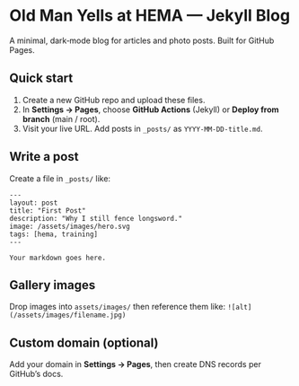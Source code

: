 # Old Man Yells at HEMA — Jekyll Blog

A minimal, dark‑mode blog for articles and photo posts. Built for GitHub Pages.

## Quick start
1. Create a new GitHub repo and upload these files.
2. In **Settings → Pages**, choose **GitHub Actions** (Jekyll) or **Deploy from branch** (main / root).
3. Visit your live URL. Add posts in `_posts/` as `YYYY-MM-DD-title.md`.

## Write a post
Create a file in `_posts/` like:
```
---
layout: post
title: "First Post"
description: "Why I still fence longsword."
image: /assets/images/hero.svg
tags: [hema, training]
---

Your markdown goes here.
```

## Gallery images
Drop images into `assets/images/` then reference them like: `![alt](/assets/images/filename.jpg)`

## Custom domain (optional)
Add your domain in **Settings → Pages**, then create DNS records per GitHub’s docs.